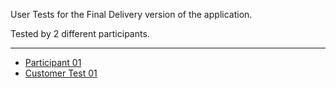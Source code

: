User Tests for the Final Delivery version of the application.

Tested by 2 different participants.
___
* [Participant 01](https://gitlab.stud.idi.ntnu.no/team_01-idatt1002/project-assignment-idatt1002-y2023_spring-t01/-/wikis/Participant-01)
* [Customer Test 01](https://gitlab.stud.idi.ntnu.no/team_01-idatt1002/project-assignment-idatt1002-y2023_spring-t01/-/wikis/Final-User-Test-Customer-01) 